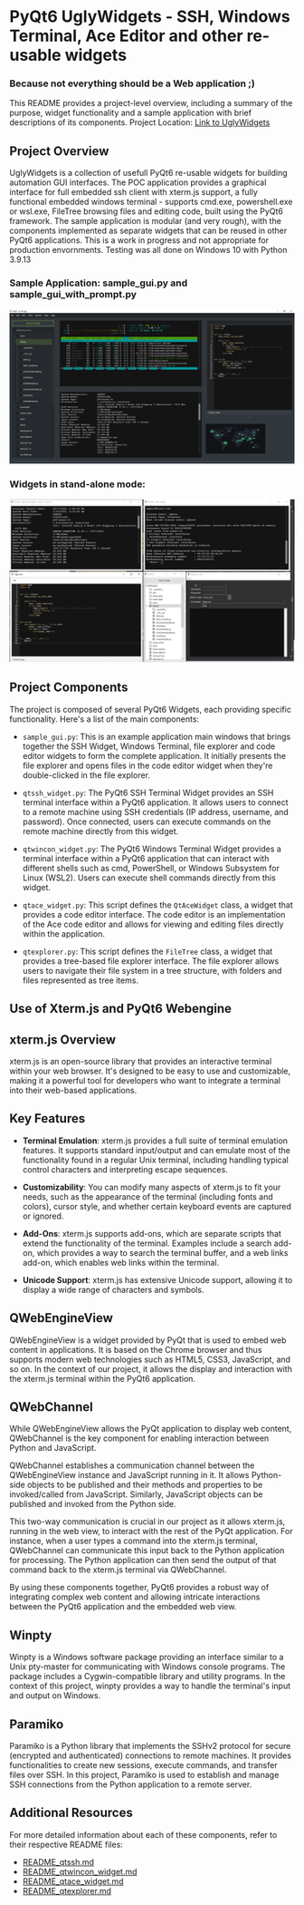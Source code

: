# PyQt6 UglyWidgets - SSH, Windows Terminal, Ace Editor and other re-usable widgets
### Because not everything should be a Web application ;)

This README provides a project-level overview, including a summary of the purpose, widget functionality and a sample application with brief descriptions of its components.
Project Location: [Link to UglyWidgets](https://github.com/scottpeterman/UglyWidgets)

## Project Overview

UglyWidgets is a collection of usefull PyQt6 re-usable widgets for building automation GUI interfaces. The POC application provides a graphical interface for full embedded ssh client with xterm.js support, a fully functional embedded windows terminal - supports cmd.exe, powershell.exe or wsl.exe, FileTree browsing files and editing code, built using the PyQt6 framework. The sample application is modular (and very rough), with the components implemented as separate widgets that can be reused in other PyQt6 applications. This is a work in progress and not appropriate for production envornments. Testing was all done on Windows 10 with Python 3.9.13

### Sample Application: sample_gui.py and sample_gui_with_prompt.py
![Sample GUI](./screen_shots/sample_gui.png)

### Widgets in stand-alone mode:
![Widgets](./screen_shots/widgets.png)

## Project Components

The project is composed of several PyQt6 Widgets, each providing specific functionality. Here's a list of the main components:

- `sample_gui.py`: This is an example application main windows that brings together the SSH Widget, Windows Terminal, file explorer and code editor widgets to form the complete application. It initially presents the file explorer and opens files in the code editor widget when they're double-clicked in the file explorer.

- `qtssh_widget.py`: The PyQt6 SSH Terminal Widget provides an SSH terminal interface within a PyQt6 application. It allows users to connect to a remote machine using SSH credentials (IP address, username, and password). Once connected, users can execute commands on the remote machine directly from this widget.

- `qtwincon_widget.py`: The PyQt6 Windows Terminal Widget provides a terminal interface within a PyQt6 application that can interact with different shells such as cmd, PowerShell, or Windows Subsystem for Linux (WSL2). Users can execute shell commands directly from this widget.

- `qtace_widget.py`: This script defines the `QtAceWidget` class, a widget that provides a code editor interface. The code editor is an implementation of the Ace code editor and allows for viewing and editing files directly within the application.

- `qtexplorer.py`: This script defines the `FileTree` class, a widget that provides a tree-based file explorer interface. The file explorer allows users to navigate their file system in a tree structure, with folders and files represented as tree items.


## Use of Xterm.js and PyQt6 Webengine
## xterm.js Overview

xterm.js is an open-source library that provides an interactive terminal within your web browser. It's designed to be easy to use and customizable, making it a powerful tool for developers who want to integrate a terminal into their web-based applications.

## Key Features

- **Terminal Emulation**: xterm.js provides a full suite of terminal emulation features. It supports standard input/output and can emulate most of the functionality found in a regular Unix terminal, including handling typical control characters and interpreting escape sequences.

- **Customizability**: You can modify many aspects of xterm.js to fit your needs, such as the appearance of the terminal (including fonts and colors), cursor style, and whether certain keyboard events are captured or ignored.

- **Add-Ons**: xterm.js supports add-ons, which are separate scripts that extend the functionality of the terminal. Examples include a search add-on, which provides a way to search the terminal buffer, and a web links add-on, which enables web links within the terminal.

- **Unicode Support**: xterm.js has extensive Unicode support, allowing it to display a wide range of characters and symbols.

## QWebEngineView

QWebEngineView is a widget provided by PyQt that is used to embed web content in applications. It is based on the Chrome browser and thus supports modern web technologies such as HTML5, CSS3, JavaScript, and so on. In the context of our project, it allows the display and interaction with the xterm.js terminal within the PyQt6 application.

## QWebChannel

While QWebEngineView allows the PyQt application to display web content, QWebChannel is the key component for enabling interaction between Python and JavaScript.

QWebChannel establishes a communication channel between the QWebEngineView instance and JavaScript running in it. It allows Python-side objects to be published and their methods and properties to be invoked/called from JavaScript. Similarly, JavaScript objects can be published and invoked from the Python side.

This two-way communication is crucial in our project as it allows xterm.js, running in the web view, to interact with the rest of the PyQt application. For instance, when a user types a command into the xterm.js terminal, QWebChannel can communicate this input back to the Python application for processing. The Python application can then send the output of that command back to the xterm.js terminal via QWebChannel.

By using these components together, PyQt6 provides a robust way of integrating complex web content and allowing intricate interactions between the PyQt6 application and the embedded web view.

## Winpty

Winpty is a Windows software package providing an interface similar to a Unix pty-master for communicating with Windows console programs. The package includes a Cygwin-compatible library and utility programs. In the context of this project, winpty provides a way to handle the terminal's input and output on Windows.

## Paramiko

Paramiko is a Python library that implements the SSHv2 protocol for secure (encrypted and authenticated) connections to remote machines. It provides functionalities to create new sessions, execute commands, and transfer files over SSH. In this project, Paramiko is used to establish and manage SSH connections from the Python application to a remote server.


## Additional Resources

For more detailed information about each of these components, refer to their respective README files:

- [README_qtssh.md](./readme_qtssh_widget.md)
- [README_qtwincon_widget.md](./readme_qtwincon_widget.md)
- [README_qtace_widget.md](./readme_qtace_widget.md)
- [README_qtexplorer.md](./readme_qtexplorer.md)


<meta name="google-site-verification" content="6qF6kKBZ6q4VItmtN-B12aiyN4HP5tyAsYpP7VXyHi4" />
